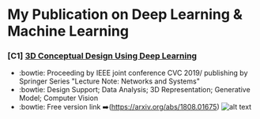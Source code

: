# My Publication on Deep Learning & Machine Learning 

### [C1] [3D Conceptual Design Using Deep Learning](https://arxiv.org/abs/1808.01675)
* :bowtie: Proceeding by IEEE joint conference CVC 2019/ publishing by Springer Series "Lecture Note: Networks and Systems"
* :bowtie: Design Support; Data Analysis; 3D Representation; Generative Model; Computer Vision  
* :bowtie: Free version link ➡️(https://arxiv.org/abs/1808.01675)
![alt text](https://github.com/vivienzou1/My_Publication/blob/master/3D%20Conceptual%20Design%20Using%20Deep%20Learning/Screen%20Shot%202018-07-12%20at%2011.50.31%20PM.png)


